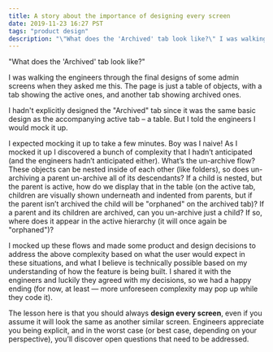 ```yaml
---
title: A story about the importance of designing every screen
date: 2019-11-23 16:27 PST
tags: "product design"
description: "\"What does the 'Archived' tab look like?\" I was walking the engineers through the final designs of some admin screens when they asked me this. The page is just a table of objects, with a tab showing the active ones, and another tab showing archived ones."
---
```


"What does the 'Archived' tab look like?"

I was walking the engineers through the final designs of some admin screens when they asked me this. The page is just a table of objects, with a tab showing the active ones, and another tab showing archived ones.

I hadn't explicitly designed the "Archived" tab since it was the same basic design as the accompanying active tab – a table. But I told the engineers I would mock it up.

I expected mocking it up to take a few minutes. Boy was I naive! As I mocked it up I discovered a bunch of complexity that I hadn’t anticipated (and the engineers hadn’t anticipated either). What’s the un-archive flow? These objects can be nested inside of each other (like folders), so does un-archiving a parent un-archive all of its descendants? If a child is nested, but the parent is active, how do we display that in the table (on the active tab, children are visually shown underneath and indented from parents, but if the parent isn’t archived the child will be "orphaned" on the archived tab)? If a parent and its children are archived, can you un-archive just a child? If so, where does it appear in the active hierarchy (it will once again be "orphaned")?

I mocked up these flows and made some product and design decisions to address the above complexity based on what the user would expect in these situations, and what I believe is technically possible based on my understanding of how the feature is being built. I shared it with the engineers and luckily they agreed with my decisions, so we had a happy ending (for now, at least — more unforeseen complexity may pop up while they code it).

The lesson here is that you should always **design every screen**, even if you assume it will look the same as another similar screen. Engineers appreciate you being explicit, and in the worst case (or best case, depending on your perspective), you’ll discover open questions that need to be addressed.
